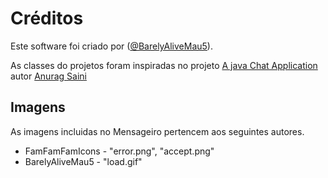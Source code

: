 Créditos
=======

Este software foi criado por ([@BarelyAliveMau5](https://github.com/BarelyAliveMau5)).

As classes do projetos foram inspiradas no projeto [A java Chat Application](https://www.codeproject.com/Articles/524120/A-Java-Chat-Application)
autor [Anurag Saini](https://www.codeproject.com/script/Membership/View.aspx?mid=9288876)

Imagens
------
As imagens incluidas no Mensageiro pertencem aos seguintes autores.

* FamFamFamIcons - "error.png", "accept.png"
* BarelyAliveMau5 - "load.gif"
